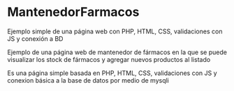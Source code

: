# MantenedorFarmacos
Ejemplo simple de una página web con PHP, HTML, CSS, validaciones con JS y conexión a BD

Ejemplo de una página web de mantenedor de fármacos en la que se puede visualizar los stock de fármacos y agregar nuevos productos al listado

Es una página simple basada en PHP, HTML, CSS, validaciones con JS y conexion básica a la base de datos por medio de mysqli
